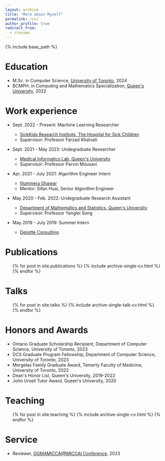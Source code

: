 ```yaml
---
layout: archive
title: "More about Myself"
permalink: /cv/
author_profile: true
redirect_from:
  - /resume
---
```


{% include base_path %}

Education
======
* M.Sc. in Computer Science, [University of Toronto](https://www.utoronto.ca/), 2024
* BCMPH. in Computing and Mathematics Specialization, [Queen's University](https://www.queensu.ca/), 2022

Work experience
======
* Sept. 2022 - Present: Machine Learning Researcher
  * [SickKids Research Institute, The Hospital for Sick Children](https://www.sickkids.ca/en/research/about-research-institute/)
  * Supervisor: Professor Farzad Khalvati

* Sept. 2021 - May 2022: Undegraduate Researcher
  * [Medical Informatics Lab, Queen's University](https://medi.cs.queensu.ca/)
  * Supervisor: Professor Parvin Mousavi

* Apr. 2021 - July 2021: Algorithm Engineer Intern
  * [Illuminera Ghawar](http://www.ghawar.cn/)
  * Mentor: Sifan Huai, Senior Algorithm Engineer

* May 2020 - Feb. 2022: Undegraduate Research Assistant
  * [Department of Mathematics and Statistics, Queen's University](https://www.queensu.ca/mathstat/)
  * Supervisor: Professor Yanglei Song

* May 2019 - July 2019: Summer Intern
  * [Deloitte Consulting](https://www2.deloitte.com/cn/en/pages/technology/solutions/technology-services.html)


Publications
======
  <ul>{% for post in site.publications %}
    {% include archive-single-cv.html %}
  {% endfor %}</ul>
  
Talks
======
  <ul>{% for post in site.talks %}
    {% include archive-single-talk-cv.html %}
  {% endfor %}</ul>

Honors and Awards
======
* Ontario Graduate Scholarship Recipient, Department of Computer Science, University of Toronto, 2023
* DCS Graduate Program Fellowship, Department of Computer Science, University of Toronto, 2023
* Mergelas Family Graduate Award, Temerty Faculty of Medicine, University of Toronto, 2022
* Dean's Honor List, Queen's University, 2019-2022
* John Ursell Tutor Award, Queen's University, 2020

Teaching
======
  <ul>{% for post in site.teaching %}
    {% include archive-single-cv.html %}
  {% endfor %}</ul>
  
Service
======
* Reviewer, [DGM4MICCAI@MICCAI Conference](https://dgm4miccai.github.io/#overview), 2023
